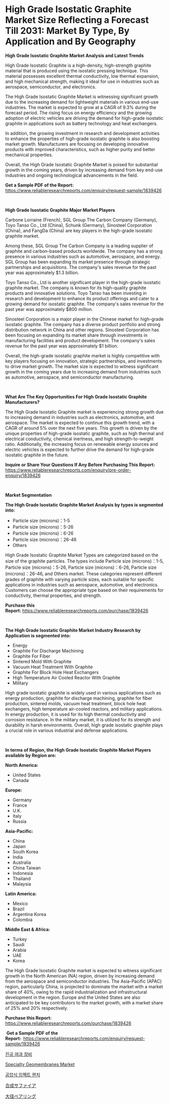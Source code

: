 <p><h1>High Grade Isostatic Graphite Market Size Reflecting a Forecast Till 2031: Market By Type, By Application and By Geography</h1></p><p><strong>High Grade Isostatic Graphite Market Analysis and Latest Trends</strong></p>
<p><p>High Grade Isostatic Graphite is a high-density, high-strength graphite material that is produced using the isostatic pressing technique. This material possesses excellent thermal conductivity, low thermal expansion, and high mechanical strength, making it ideal for use in industries such as aerospace, semiconductor, and electronics.</p><p>The High Grade Isostatic Graphite Market is witnessing significant growth due to the increasing demand for lightweight materials in various end-use industries. The market is expected to grow at a CAGR of 9.3% during the forecast period. The rising focus on energy efficiency and the growing adoption of electric vehicles are driving the demand for high-grade isostatic graphite in applications such as battery technology and heat exchangers.</p><p>In addition, the growing investment in research and development activities to enhance the properties of high-grade isostatic graphite is also boosting market growth. Manufacturers are focusing on developing innovative products with improved characteristics, such as higher purity and better mechanical properties.</p><p>Overall, the High Grade Isostatic Graphite Market is poised for substantial growth in the coming years, driven by increasing demand from key end-use industries and ongoing technological advancements in the field.</p></p>
<p><strong>Get a Sample PDF of the Report:&nbsp;</strong> <a href="https://www.reliableresearchreports.com/enquiry/request-sample/1839426">https://www.reliableresearchreports.com/enquiry/request-sample/1839426</a></p>
<p>&nbsp;</p>
<p><strong>High Grade Isostatic Graphite Major Market Players</strong></p>
<p><p>Carbone Lorraine (French), SGL Group The Carbon Company (Germany), Toyo Tanso Co., Ltd (China), Schunk (Germany), Sinosteel Corporation (China), and FangDa (China) are key players in the high-grade isostatic graphite market.</p><p>Among these, SGL Group The Carbon Company is a leading supplier of graphite and carbon-based products worldwide. The company has a strong presence in various industries such as automotive, aerospace, and energy. SGL Group has been expanding its market presence through strategic partnerships and acquisitions. The company's sales revenue for the past year was approximately $1.3 billion.</p><p>Toyo Tanso Co., Ltd is another significant player in the high-grade isostatic graphite market. The company is known for its high-quality graphite products and innovative solutions. Toyo Tanso has been investing in research and development to enhance its product offerings and cater to a growing demand for isostatic graphite. The company's sales revenue for the past year was approximately $800 million.</p><p>Sinosteel Corporation is a major player in the Chinese market for high-grade isostatic graphite. The company has a diverse product portfolio and strong distribution network in China and other regions. Sinosteel Corporation has been focusing on expanding its market share through investments in manufacturing facilities and product development. The company's sales revenue for the past year was approximately $1 billion.</p><p>Overall, the high-grade isostatic graphite market is highly competitive with key players focusing on innovation, strategic partnerships, and investments to drive market growth. The market size is expected to witness significant growth in the coming years due to increasing demand from industries such as automotive, aerospace, and semiconductor manufacturing.</p></p>
<p>&nbsp;</p>
<p><strong>What Are The Key Opportunities For High Grade Isostatic Graphite Manufacturers?</strong></p>
<p><p>The High Grade Isostatic Graphite market is experiencing strong growth due to increasing demand in industries such as electronics, automotive, and aerospace. The market is expected to continue this growth trend, with a CAGR of around 5% over the next five years. This growth is driven by the unique properties of high-grade isostatic graphite, such as high thermal and electrical conductivity, chemical inertness, and high strength-to-weight ratio. Additionally, the increasing focus on renewable energy sources and electric vehicles is expected to further drive the demand for high-grade isostatic graphite in the future.</p></p>
<p><strong>Inquire or Share Your Questions If Any Before Purchasing This Report:</strong> <a href="https://www.reliableresearchreports.com/enquiry/pre-order-enquiry/1839426">https://www.reliableresearchreports.com/enquiry/pre-order-enquiry/1839426</a></p>
<p>&nbsp;</p>
<p><strong>Market Segmentation</strong></p>
<p><strong>The High Grade Isostatic Graphite Market Analysis by types is segmented into:</strong></p>
<p><ul><li>Particle size (microns)：1-5</li><li>Particle size (microns)：5-26</li><li>Particle size (microns)：6-26</li><li>Particle size (microns)：26-46</li><li>Others</li></ul></p>
<p><p>High Grade Isostatic Graphite Market Types are categorized based on the size of the graphite particles. The types include Particle size (microns)：1-5, Particle size (microns)：5-26, Particle size (microns)：6-26, Particle size (microns)：26-46, and Others market. These categories represent different grades of graphite with varying particle sizes, each suitable for specific applications in industries such as aerospace, automotive, and electronics. Customers can choose the appropriate type based on their requirements for conductivity, thermal properties, and strength.</p></p>
<p><strong>Purchase this Report:&nbsp;</strong><a href="https://www.reliableresearchreports.com/purchase/1839426">https://www.reliableresearchreports.com/purchase/1839426</a></p>
<p>&nbsp;</p>
<p><strong>The High Grade Isostatic Graphite Market Industry Research by Application is segmented into:</strong></p>
<p><ul><li>Energy</li><li>Graphite For Discharge Machining</li><li>Graphite For Fiber</li><li>Sintered Mold With Graphite</li><li>Vacuum Heat Treatment With Graphite</li><li>Graphite For Block Hole Heat Exchangers</li><li>High Temperature Air Cooled Reactor With Graphite</li><li>Military</li></ul></p>
<p><p>High grade isostatic graphite is widely used in various applications such as energy production, graphite for discharge machining, graphite for fiber production, sintered molds, vacuum heat treatment, block hole heat exchangers, high temperature air-cooled reactors, and military applications. In energy production, it is used for its high thermal conductivity and corrosion resistance. In the military market, it is utilized for its strength and durability in harsh environments. Overall, high grade isostatic graphite plays a crucial role in various industrial and defense applications.</p></p>
<p>&nbsp;</p>
<p><strong>In terms of Region, the High Grade Isostatic Graphite Market Players available by Region are:</strong></p>
<p>
    <p> <strong> North America: </strong>
        <ul>
            <li>United States</li>
            <li>Canada</li>
        </ul>
        </p> 
    <p> <strong> Europe: </strong>
        <ul>
            <li>Germany</li>
            <li>France</li>
            <li>U.K.</li>
            <li>Italy</li>
            <li>Russia</li>
        </ul>
        </p> 
    <p> <strong> Asia-Pacific: </strong>
        <ul>
            <li>China</li>
            <li>Japan</li>
            <li>South Korea</li>
            <li>India</li>
            <li>Australia</li>
            <li>China Taiwan</li>
            <li>Indonesia</li>
            <li>Thailand</li>
            <li>Malaysia</li>
        </ul>
        </p> 
    <p> <strong> Latin America: </strong>
        <ul>
            <li>Mexico</li>
            <li>Brazil</li>
            <li>Argentina Korea</li>
            <li>Colombia</li>
        </ul>
        </p> 
    <p> <strong> Middle East & Africa: </strong>
        <ul>
            <li>Turkey</li>
            <li>Saudi</li>
            <li>Arabia</li>
            <li>UAE</li>
            <li>Korea</li>
        </ul>
    </p>
    </p>
<p><p>The High Grade Isostatic Graphite market is expected to witness significant growth in the North American (NA) region, driven by increasing demand from the aerospace and semiconductor industries. The Asia-Pacific (APAC) region, particularly China, is projected to dominate the market with a market share of 40%, owing to the rapid industrialization and infrastructural development in the region. Europe and the United States are also anticipated to be key contributors to the market growth, with a market share of 25% and 20% respectively.</p></p>
<p><strong>Purchase this Report: </strong><a href="https://www.reliableresearchreports.com/purchase/1839426">https://www.reliableresearchreports.com/purchase/1839426</a></p>
<p>&nbsp;<strong>Get a Sample PDF of the Report:&nbsp;&nbsp;</strong><a href="https://www.reliableresearchreports.com/enquiry/request-sample/1839426">https://www.reliableresearchreports.com/enquiry/request-sample/1839426</a></p>
<p><strong></strong></p>
<p><p><a href="https://medium.com/@munchkin678568/%EC%A7%84%EA%B3%B5-%EC%97%AC%EA%B3%BC-%EC%9E%A5%EB%B9%84-%EC%8B%9C%EC%9E%A5%EC%9D%80-%EC%8B%9C%EC%9E%A5-%EC%A0%90%EC%9C%A0%EC%9C%A8-%EC%8B%9C%EC%9E%A5-%EB%8F%99%ED%96%A5-%EB%B0%8F-%EC%8B%9C%EC%9E%A5-%EC%84%B1%EC%9E%A5%EC%97%90-%EB%8C%80%ED%95%9C-%EC%A0%95%EB%B3%B4%EB%A5%BC-%EC%A0%9C%EA%B3%B5%ED%95%A9%EB%8B%88%EB%8B%A4-a48d3d90d9b4">진공 여과 장비</a></p><p><a href="https://github.com/danielneavesallisons03mba/Market-Research-Report-List-1/blob/main/specialty-geomembranes-market.md">Specialty Geomembranes Market</a></p><p><a href="https://medium.com/@alexemumu2022/%EA%B3%B5%EA%B8%B0-%EC%B6%A9%EA%B2%A9-%EB%A0%8C%EC%B9%98-%EC%8B%9C%EC%9E%A5-%EA%B7%9C%EB%AA%A8%EB%8A%94-%EA%B8%80%EB%A1%9C%EB%B2%8C-%EC%82%B0%EC%97%85%EC%97%90%EC%84%9C-%EC%B5%9C%EA%B3%A0%EC%9D%98-%EB%A7%88%EC%BC%80%ED%8C%85-%EC%B1%84%EB%84%90%EC%9D%84-%EB%B3%B4%EC%97%AC%EC%A4%8D%EB%8B%88%EB%8B%A4-a8dd461c163a">공압식 임팩트 렌치</a></p><p><a href="https://medium.com/@laceyzemlak1/%E5%90%88%E6%88%90%E3%82%B5%E3%83%95%E3%82%A1%E3%82%A4%E3%82%A2%E5%B8%82%E5%A0%B4%E3%81%AF-%E5%B8%82%E5%A0%B4%E3%82%B7%E3%82%A7%E3%82%A2-%E5%B8%82%E5%A0%B4%E3%83%88%E3%83%AC%E3%83%B3%E3%83%89-%E5%B8%82%E5%A0%B4%E6%88%90%E9%95%B7%E3%81%AB%E9%96%A2%E3%81%99%E3%82%8B%E6%83%85%E5%A0%B1%E3%82%92%E6%8F%90%E4%BE%9B%E3%81%97%E3%81%BE%E3%81%99-eb75902343ab">合成サファイア</a></p><p><a href="https://medium.com/@jackieshlerin98056/%E5%A4%A7%E5%8F%A3%E5%BE%84%E3%83%99%E3%82%A2%E3%83%AA%E3%83%B3%E3%82%B0%E3%81%AE%E5%B8%82%E5%A0%B4%E8%A6%8F%E6%A8%A1%E3%81%AF-%E3%82%B0%E3%83%AD%E3%83%BC%E3%83%90%E3%83%AB%E7%94%A3%E6%A5%AD%E3%81%AB%E3%81%8A%E3%81%91%E3%82%8B%E6%9C%80%E9%81%A9%E3%81%AA%E3%83%9E%E3%83%BC%E3%82%B1%E3%83%86%E3%82%A3%E3%83%B3%E3%82%B0%E3%83%81%E3%83%A3%E3%83%8D%E3%83%AB%E3%82%92%E6%98%8E%E3%82%89%E3%81%8B%E3%81%AB%E3%81%99%E3%82%8B-226264047ef6">大径ベアリング</a></p></p>